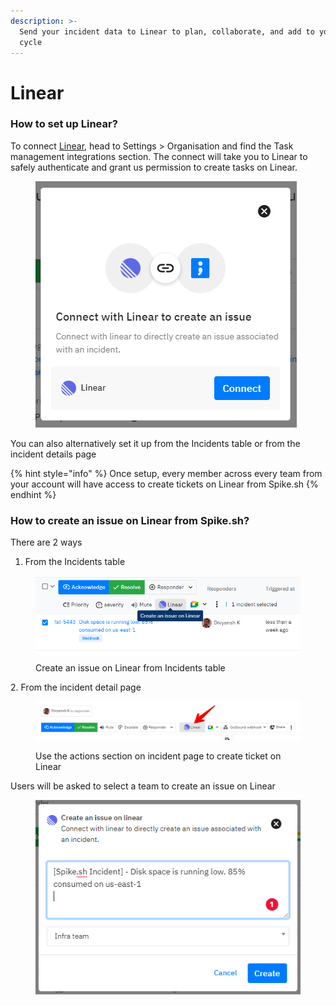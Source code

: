 ```yaml
---
description: >-
  Send your incident data to Linear to plan, collaborate, and add to your next
  cycle
---
```


# Linear

### How to set up Linear?

To connect [Linear](https://linear.app), head to Settings > Organisation and find the Task management integrations section. The connect will take you to Linear to safely authenticate and grant us permission to create tasks on Linear.&#x20;

<figure><img src="../../.gitbook/assets/image (2) (1).png" alt=""><figcaption></figcaption></figure>

You can also alternatively set it up from the Incidents table or from the incident details page

{% hint style="info" %}
Once setup, every member across every team from your account will have access to create tickets on Linear from Spike.sh
{% endhint %}

### How to create an issue on Linear from Spike.sh?

There are 2 ways

1. From the Incidents table

<figure><img src="../../.gitbook/assets/image (6).png" alt=""><figcaption><p>Create an issue on Linear from Incidents table</p></figcaption></figure>

2\. From the incident detail page

<figure><img src="../../.gitbook/assets/linear-1.png" alt=""><figcaption><p>Use the actions section on incident page to create ticket on Linear</p></figcaption></figure>



Users will be asked to select a team to create an issue on Linear

<figure><img src="../../.gitbook/assets/image (11).png" alt=""><figcaption></figcaption></figure>

